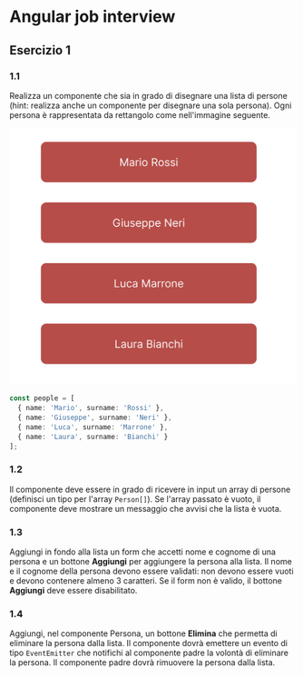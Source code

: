 # Angular job interview

## Esercizio 1

### 1.1

Realizza un componente che sia in grado di disegnare una lista di persone (hint: realizza anche un componente per disegnare una sola persona). Ogni persona è rappresentata da rettangolo come nell'immagine seguente.

![lista di persone](image-1.png)

```typescript
const people = [
  { name: 'Mario', surname: 'Rossi' },
  { name: 'Giuseppe', surname: 'Neri' },
  { name: 'Luca', surname: 'Marrone' },
  { name: 'Laura', surname: 'Bianchi' }
];
```

### 1.2

Il componente deve essere in grado di ricevere in input un array di persone (definisci un tipo per l'array `Person[]`). Se l'array passato è vuoto, il componente deve mostrare un messaggio che avvisi che la lista è vuota.

### 1.3

Aggiungi in fondo alla lista un form che accetti nome e cognome di una persona e un bottone **Aggiungi** per aggiungere la persona alla lista.
Il nome e il cognome della persona devono essere validati: non devono essere vuoti e devono contenere almeno 3 caratteri. Se il form non è valido, il bottone **Aggiungi** deve essere disabilitato.

### 1.4

Aggiungi, nel componente Persona, un bottone **Elimina** che permetta di eliminare la persona dalla lista. Il componente dovrà emettere un evento di tipo `EventEmitter` che notifichi al componente padre la volontà di eliminare la persona. Il componente padre dovrà rimuovere la persona dalla lista.
